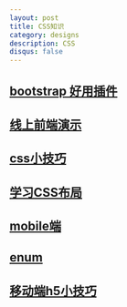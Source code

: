 ```yaml
---
layout: post
title: CSS知识
category: designs
description: CSS
disqus: false
---
```


## [bootstrap 好用插件](http://getbootstrap.com/javascript/#tooltips-options)

## [线上前端演示](http://jsbin.com/?html,css,js,console,output)

## [css小技巧](http://app.sike.io/courses/css0to1/navigation-and-content/?lang=zh)

## [学习CSS布局](http://zh.learnlayout.com/)

## [mobile端](http://am-team.github.io/amg/dev-exp-doc.html)

## [enum](http://qiita.com/YoshiyukiHirano/items/e6c66438f606cbdc091f)

## [移动端h5小技巧](http://ljinkai.github.io/2015/06/06/mobile-web-skill/)
